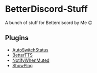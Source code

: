 # BetterDiscord-Stuff
A bunch of stuff for Betterdiscord by Me 🙃

## Plugins
- [AutoSwitchStatus](https://github.com/nicola02nb/BetterDiscord-Stuff/tree/main/Plugins/AutoSwitchStatus)
- [BetterTTS](https://github.com/nicola02nb/BetterDiscord-Stuff/tree/main/Plugins/BetterTTS)
- [NotifyWhenMuted](https://github.com/nicola02nb/BetterDiscord-Stuff/tree/main/Plugins/NotifyWhenMuted)
- [ShowPing](https://github.com/nicola02nb/BetterDiscord-Stuff/tree/main/Plugins/ShowPing)
